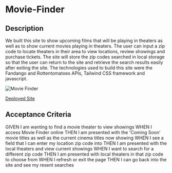 # Movie-Finder

## Description

We built this site to show upcoming films that will be playing in theaters as well as to show current movies playing in theaters. The user can input a zip code to locate theaters in their area to view locations, review showings and purchase tickets. The site will store the zip codes searched in local storage so that the user can return to the site and retrieve the search results easily after exiting the site. The technologies used to build this site were the Fandango and Rottentomatoes APIs, Tailwind CSS framework and javascript.

![Movie Finder](./assets/images/)

[Deployed Site](https://angi-adema.github.io/Movie-Finder/)

## Acceptance Criteria

GIVEN I am wanting to find a movie theater to view showings
WHEN I access Movie Finder online
THEN I am presented with the 'Coming Soon' movie titles as well as the current cinema titles now showing
WHEN I see a field that I can enter my location zip code into
THEN I am presented with the local theaters and view current showings
WHEN I want to search for a different zip code
THEN I am presented with local theaters in that zip code to choose from 
WHEN I refresh or exit the page 
THEN I can go back into the site and see my resent searches


